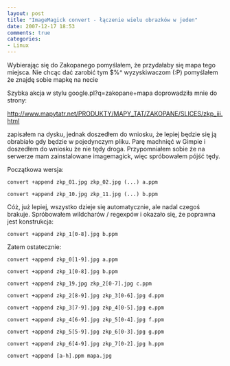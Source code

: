 ```yaml
---
layout: post
title: "ImageMagick convert - łączenie wielu obrazków w jeden"
date: 2007-12-17 18:53
comments: true
categories:
- Linux
---
```

<p>Wybierając się do Zakopanego pomyślałem, że przydałaby się mapa tego miejsca. Nie chcąc dać zarobić tym $%^ wyzyskiwaczom (:P) pomyślałem że znajdę sobie mapkę na necie</p>
<p>Szybka akcja w stylu google.pl?q=zakopane+mapa doprowadziła mnie do strony:</p>
<p><a href="http://www.mapytatr.net/PRODUKTY/MAPY_TAT/ZAKOPANE/SLICES/zkp_iii.html">http://www.mapytatr.net/PRODUKTY/MAPY_TAT/ZAKOPANE/SLICES/zkp_iii.html</a></p>
<p>zapisałem na dysku, jednak doszedłem do wniosku, że lepiej będzie się ją obrabiało gdy będzie w pojedynczym pliku. Parę machnięć w Gimpie i doszedłem do wniosku że nie tędy droga. Przypomniałem sobie że na serwerze mam zainstalowane imagemagick, więc spróbowałem pójść tędy.</p>
<p>Początkowa wersja:</p>
<p><code>convert +append zkp_01.jpg zkp_02.jpg (...) a.ppm<br>
convert +append zkp_10.jpg zkp_11.jpg (...) b.ppm</code></p>
<p>Cóż, już lepiej, wszystko dzieje się automatycznie, ale nadal czegoś brakuje. Spróbowałem wildcharów / regexpów i okazało się, że poprawna jest konstrukcja:</p>
<p><code>convert +append zkp_1[0-8].jpg b.ppm</code></p>
<p>Zatem ostatecznie:</p>
<p><code>convert +append zkp_0[1-9].jpg a.ppm<br>
convert +append zkp_1[0-8].jpg b.ppm<br>
convert +append zkp_19.jpg zkp_2[0-7].jpg c.ppm<br>
convert +append zkp_2[8-9].jpg zkp_3[0-6].jpg d.ppm<br>
convert +append zkp_3[7-9].jpg zkp_4[0-5].jpg e.ppm<br>
convert +append zkp_4[6-9].jpg zkp_5[0-4].jpg f.ppm<br>
convert +append zkp_5[5-9].jpg zkp_6[0-3].jpg g.ppm<br>
convert +append zkp_6[4-9].jpg zkp_7[0-2].jpg h.ppm<br>
convert +append [a-h].ppm mapa.jpg</code></p>
		